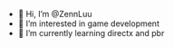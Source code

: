 - 👋 Hi, I’m @ZennLuu
- 👀 I’m interested in game development
- 🌱 I’m currently learning directx and pbr

<!---
ZennLuu/ZennLuu is a ✨ special ✨ repository because its `README.md` (this file) appears on your GitHub profile.
You can click the Preview link to take a look at your changes.
--->
